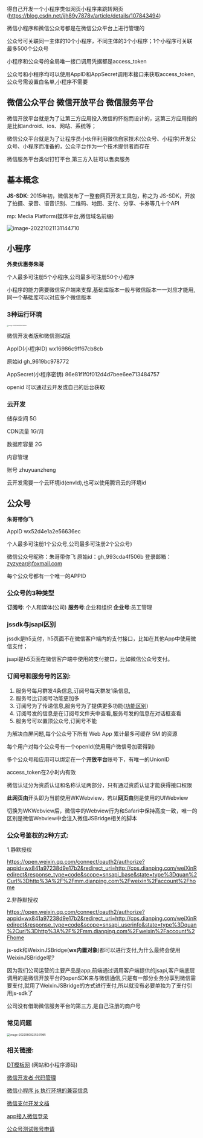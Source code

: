 得自己开发一个小程序类似网页小程序来跳转网页 (https://blog.csdn.net/ijh89y7878v/article/details/107843494)

微信小程序和微信公众号都是在微信公众平台上进行管理的

公众号可关联同一主体的10个小程序，不同主体的3个小程序；1个小程序可关联最多500个公众号

小程序和公众号的全局唯一接口调用凭据都是access_token

公众号和小程序均可以使用AppID和AppSecret调用本接口来获取access_token,公众号需设置白名单,小程序不需要



## 微信公众平台 微信开放平台 微信服务平台

微信开放平台就是为了让第三方应用投入微信的怀抱而设计的，这第三方应用指的是比如android、ios、网站、系统等；

微信公众平台就是为了让程序员小伙伴利用微信自家技术(公众号、小程序)开发公众号、小程序而准备的，公众平台作为一个技术提供者而存在

微信服务平台类似钉钉平台,第三方入驻可以售卖服务

## 基本概念

**JS-SDK**: 2015年初，微信发布了一整套网页开发工具包，称之为 JS-SDK，开放了拍摄、录音、语音识别、二维码、地图、支付、分享、卡券等几十个API



mp:  Media Platform(媒体平台,微信域名前缀)



![image-20221021131144710](http://image.zhuyuanzheng1.top/image-20221021131144710.png)![]()

## 小程序

**外卖优惠券朱哥**

个人最多可注册5个小程序,公司最多可注册50个小程序

小程序的能力需要微信客户端来支撑,基础库版本一般与微信版本一一对应才能用,同一个基础库可以对应多个微信版本

### 3种运行环境

<img src="https://image.zhuyuanzheng1.top/image-20220608225214206.png" alt="image-20220608225214206" style="zoom:25%;" />



微信开发者版和微信测试版



AppID(小程序ID)  wx16986c9ff67cb8cb

原始id  gh_9619bc978772

AppSecret(小程序密钥)  86e81f1f0f012d4d7bee6ee713484757

openid 可以通过云开发或自己的后台获取

### 云开发

储存空间 5G

CDN流量 1G/月

数据库容量 2G



内容管理

账号  zhuyuanzheng

云开发需要一个云环境id(envId),也可以使用腾讯云的环境id

## 公众号

**朱哥带你飞**

AppID wx52d4e1a2e56636ec

个人最多可注册1个公众号,公司最多可注册2个公众号)

微信公众号昵称：朱哥带你飞
原始id：gh_993cda4f506b
登录邮箱：zyzyear@foxmail.com

每个公众号都有一个唯一的APPID

### 公众号的3种类型

**订阅号**: 个人和媒体(公司)  **服务号**:企业和组织   **企业号**:员工管理



### jssdk与jsapi区别

jssdk是h5支付，h5页面不在微信客户端内的支付接口，比如在其他App中使用微信支付；

jsapi是h5页面在微信客户端中使用的支付接口，比如微信公众号支付。

### 订阅号和服务号的区别:

1. 服务号每月群发4条信息,订阅号每天群发1条信息,
2. 服务号比订阅号功能更加多
3. 订阅号为了传递信息,服务号为了提供更多功能([功能区别](https://gitee.com/zyzcode/gitee-pic/raw/master/image-20210814163916714.png))
4. 订阅号发的信息是在订阅号文件夹中查看,服务号发的信息在对话框查看
5. 服务号可以置顶公众号,订阅号不能

为解决白屏问题,每个公众号下所有 Web App 累计最多可缓存 5M 的资源

每个用户对每个公众号有一个openId(使用用户微信号加密得到)

多个公众号和应用可以绑定在一个**开放平台**账号下，有唯一的UnionID

access_token在2小时内有效

微信认证分为资质认证和名称认证两部分，只有通过资质认证才能获得接口权限

**此网页由**开头即为当前使用WKWebview，若以**网页由**则是使用的UIWebview

切换为WKWebview后，微信中的Webview行为和Safari中保持高度一致，唯一的区别是微信Webview中会注入微信JSBridge相关的脚本

### 公众号鉴权的2种方式:

1.静默授权

https://open.weixin.qq.com/connect/oauth2/authorize?appid=wx841a97238d9e17b2&redirect_uri=http://cps.dianping.com/weiXinRedirect&response_type=code&scope=snsapi_base&state=type%3Dquan%2Curl%3Dhttp%3A%2F%2Fmm.dianping.com%2Fweixin%2Faccount%2Fhome

2.非静默授权

https://open.weixin.qq.com/connect/oauth2/authorize?appid=wx841a97238d9e17b2&redirect_uri=http://cps.dianping.com/weiXinRedirect&response_type=code&scope=snsapi_userinfo&state=type%3Dquan%2Curl%3Dhttp%3A%2F%2Fmm.dianping.com%2Fweixin%2Faccount%2Fhome



js-sdk和WeixinJSBridge(**wx内置对象**)都可以进行支付,为什么最终会使用WeixinJSBridge呢?

因为我们公司运营的主要产品是app,前端通过调用客户端提供的jsapi,客户端底层调用的是微信开放平台的openSDK来与微信通信,只是有一部分业务分享到微信需要支付,就用了WeixinJSBridge的方式进行支付,所以就没有必要单独为了支付引用js-sdk了

公司没有借助微信服务平台的第三方,是自己注册的商户号



### 常见问题

<img src="https://image.zhuyuanzheng1.top/image-20220608225241965.png" alt="image-20220608225241965" style="zoom:50%;" />



### 相关链接:

[DT模板网](https://dtmbw.com/)  (网站和小程序源码)

[微信开发者·代码管理](https://git.weixin.qq.com/)

[微信小程序 js 执行环境的兼容信息](https://wechat-miniprogram.github.io/miniprogram-compat/)

[微信支付开发文档](https://pay.weixin.qq.com/wiki/doc/api/index.html)

[app接入微信登录](https://developers.weixin.qq.com/doc/oplatform/Mobile_App/WeChat_Login/Development_Guide.html)

[公众号测试账号申请](https://mp.weixin.qq.com/debug/cgi-bin/sandboxinfo?action=showinfo&t=sandbox/index)




